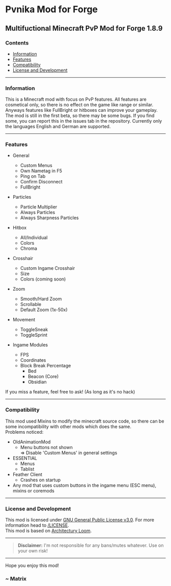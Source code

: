 # Pvnika Mod for Forge

## Multifuctional Minecraft PvP Mod for Forge 1.8.9

### Contents

- [Information](#information)
- [Features](#features)
- [Compatibility](#compatibility)
- [License and Development](#license-and-development)

---

### Information
This is a Minecraft mod with focus on PvP features. All features are cosmetical only, so there is no effect on the game like range or similar. Anyways features like FullBright or hitboxes can improve your gameplay.\
The mod is still in the first beta, so there may be some bugs. If you find some, you can report this in the issues tab in the repository.
Currently only the languages English and German are supported.

---

### Features

- General
  - Custom Menus
  - Own Nametag in F5
  - Ping on Tab
  - Confirm Disconnect
  - FullBright
- Particles
  - Particle Multiplier
  - Always Particles
  - Always Sharpness Particles
- Hitbox
  - All/Individual
  - Colors
  - Chroma
- Crosshair
  - Custom Ingame Crosshair
  - Size
  - Colors (coming soon)
- Zoom
  - Smooth/Hard Zoom
  - Scrollable
  - Default Zoom (1x-50x)
- Movement
  - ToggleSneak
  - ToggleSprint


- Ingame Modules
  - FPS
  - Coordinates
  - Block Break Percentage
    - Bed
    - Beacon (Core)
    - Obsidian

If you miss a feature, feel free to ask!
(As long as it's no hack)

---

### Compatibility
This mod used Mixins to modify the minecraft source code, so there can be some incompatibility with other mods which does the same.\
Problems noticed:
- OldAnimationMod
  - Menu buttons not shown\
    => Disable 'Custom Menus' in general settings
- ESSENTIAL
  - Menus
  - Tablist
- Feather Client
  - Crashes on startup
- Any mod that uses custom buttons in the ingame menu (ESC menu), mixins or coremods

---

### License and Development
This mod is licensed under [GNU General Public License v3.0](https://www.gnu.org/licenses/gpl-3.0.en.html). For more information head to [/LICENSE](LICENSE).\
This mod is based on [Architectury Loom](https://github.com/romangraef/Forge1.8.9Template).

---

> **Disclaimer:** I'm not responsible for any bans/mutes whatever. Use on your own risk!

---

Hope you enjoy this mod!

### ~ Matrix